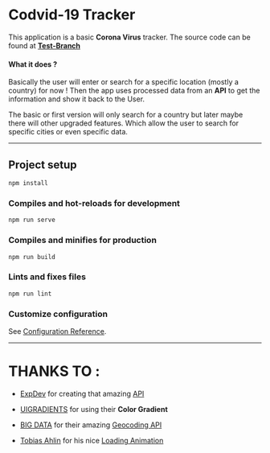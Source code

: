 # Codvid-19 Tracker

This application is a basic **Corona Virus** tracker.
The source code can be found at **[Test-Branch](https://github.com/Korak-997/codvid-tracker/tree/test)**

#### What it does ?

Basically the user will enter or search for a specific location (mostly a country) for now !
Then the app uses processed data from an **API** to get the information and show it back to the User.

The basic or first version will only search for a country but later maybe there will other upgraded features.
Which allow the user to search for specific cities or even specific data.

---

## Project setup

```
npm install
```

### Compiles and hot-reloads for development

```
npm run serve
```

### Compiles and minifies for production

```
npm run build
```

### Lints and fixes files

```
npm run lint
```

### Customize configuration

See [Configuration Reference](https://cli.vuejs.org/config/).

---

# THANKS TO :

- [ExpDev](https://github.com/ExpDev07) for creating that amazing [API](https://github.com/ExpDev07/coronavirus-tracker-api)

* [UIGRADIENTS](https://uigradients.com/#Lawrencium) for using their **Color Gradient**
* [BIG DATA](https://www.bigdatacloud.com/) for their amazing [Geocoding API](https://www.bigdatacloud.com/geocoding-apis/free-reverse-geocode-to-city-api)

* [Tobias Ahlin](https://twitter.com/tobiasahlin) for his nice [Loading Animation](https://tobiasahlin.com/spinkit/)
